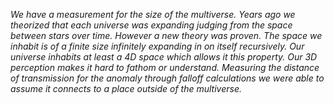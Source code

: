 *We have a measurement for the size of the multiverse. Years ago we theorized that each universe was expanding judging from the space between stars over time. However a new theory was proven. The space we inhabit is of a finite size infinitely expanding in on itself recursively. Our universe inhabits at least a 4D space which allows it this property. Our 3D perception makes it hard to fathom or understand. Measuring the distance of transmission for the anomaly through falloff calculations we were able to assume it connects to a place outside of the multiverse.*